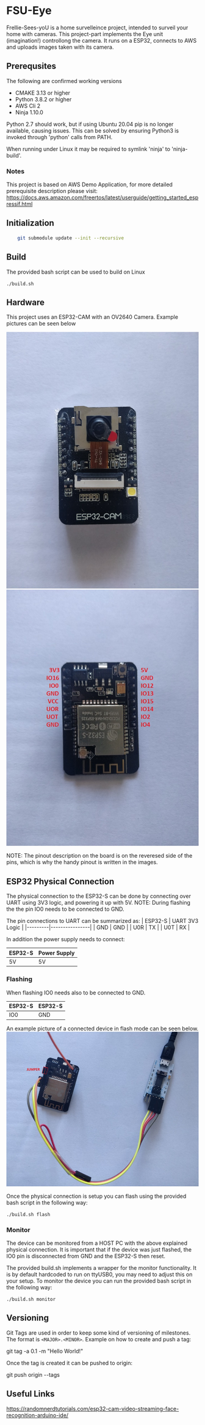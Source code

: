 # FSU-Eye

Frellie-Sees-yoU is a home survelleince project, intended to surveil your home with cameras.
This project-part implements the Eye unit (imagination!) controllong the camera. It runs on a ESP32, connects to AWS and uploads images taken with its camera.

## Prerequsites

The following are confirmed working versions

- CMAKE 3.13 or higher
- Python 3.8.2 or higher
- AWS Cli 2
- Ninja 1.10.0

Python 2.7 should work, but if using Ubuntu 20.04 pip is no longer available, causing issues. This can be solved by ensuring Python3 is invoked through 'python' calls from PATH.

When running under Linux it may be required to symlink 'ninja' to 'ninja-build'.

### Notes

This project is based on AWS Demo Application, for more detailed prerequisite description please visit:
https://docs.aws.amazon.com/freertos/latest/userguide/getting_started_espressif.html

## Initialization

```bash
    git submodule update --init --recursive
```

## Build

The provided bash script can be used to build on Linux

```
./build.sh
```

## Hardware

This project uses an ESP32-CAM with an OV2640 Camera. Example pictures can be seen below

![ESP32-CAM Front](/images/esp32-s_front.jpg)
![ESP32-CAM Back](/images/esp32-s_back_described.jpg)

NOTE: The pinout description on the board is on the reveresed side of the pins, which is why the handy pinout is written in the images.


## ESP32 Physical Connection

The physical connection to the ESP32-S can be done by connecting over UART using 3V3 logic, and powering it up with 5V. NOTE: During flashing the the pin IO0 needs to be connected to GND.

The pin connections to UART can be summarized as:
| ESP32-S | UART 3V3 Logic |
|---------|----------------|
|   GND   |      GND       |
|   U0R   |      TX        |
|   U0T   |      RX        |

In addition the power supply needs to connect:

| ESP32-S |  Power Supply |
|---------|---------------|
|   5V    |       5V      |

### Flashing

When flashing IO0 needs also to be connected to GND.

| ESP32-S | ESP32-S |
|---------|---------|
|   IO0   |   GND   |

An example picture of a connected device in flash mode can be seen below.
![ESP32-CAM Connected Flash Mode](/images/esp32-s_flash_connector_described.jpg)

Once the physical connection is setup you can flash using the provided bash script in the following way:

```
./build.sh flash
```

### Monitor

The device can be monitored from a HOST PC with the above explained physical connection. It is important that if the device was just flashed, the IO0 pin is disconnected from GND and the ESP32-S then reset.

The provided build.sh implements a wrapper for the monitor functionality. It is by default hardcoded to run on ttyUSB0, you may need to adjust this on your setup.
To monitor the device you can run the provided bash script in the following way:
```
./build.sh monitor
```

## Versioning

Git Tags are used in order to keep some kind of versioning of milestones. The format is  `<MAJOR>.<MINOR>`. Example on how to create and push a tag:

git tag -a 0.1 -m "Hello World!"

Once the tag is created it can be pushed to origin:

git push origin --tags

## Useful Links

https://randomnerdtutorials.com/esp32-cam-video-streaming-face-recognition-arduino-ide/
